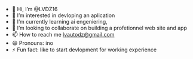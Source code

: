 - 👋 Hi, I’m @LVDZ16
- 👀 I’m interested in devloping an aplication 
- 🌱 I’m currently learning ai engeniering,
- 💞️ I’m looking to collaborate on building a profetionnel web site and app 
- 📫 How to reach me lvautodz@gmail.com
- 😄 Pronouns: ino
- ⚡ Fun fact: like to start devlopment for working experience 

<!---
LVDZ16/LVDZ16 is a ✨ special ✨ repository because its `README.md` (this file) appears on your GitHub profile.
You can click the Preview link to take a look at your changes.
--->
